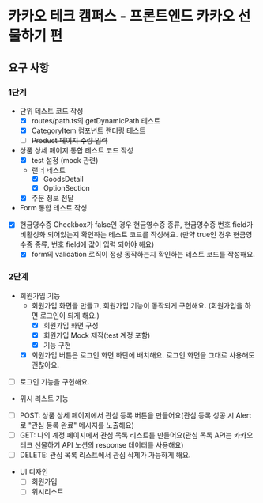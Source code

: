 # 카카오 테크 캠퍼스 - 프론트엔드 카카오 선물하기 편

## 요구 사항

### 1단계

- 단위 테스트 코드 작성
  - [x] routes/path.ts의 getDynamicPath 테스트
  - [x] CategoryItem 컴포넌트 랜더링 테스트
  - [ ] ~~Product 페이지 수량 입력~~
- 상품 상세 페이지 통합 테스트 코드 작성
  - [x] test 설정 (mock 관련)
  - 랜더 테스트
    - [x] GoodsDetail
    - [x] OptionSection
  - [x] 주문 정보 전달
- Form 통합 테스트 작성
- [x] 현금영수증 Checkbox가 false인 경우 현금영수증 종류, 현금영수증 번호 field가 비활성화 되어있는지 확인하는 테스트 코드를 작성해요. (만약 true인 경우 현금영수증 종류, 번호 field에 값이 입력 되어야 해요)
  - [x] form의 validation 로직이 정상 동작하는지 확인하는 테스트 코드를 작성해요.

### 2단계

- 회원가입 기능
  - 회원가입 화면을 만들고, 회원가입 기능이 동작되게 구현해요. (회원가입을 하면 로그인이 되게 해요.)
    - [x] 회원가입 화면 구성
    - [x] 회원가입 Mock 제작(test 계정 포함)
    - [x] 기능 구현
  - [x] 회원가입 버튼은 로그인 화면 하단에 배치해요. 로그인 화면을 그대로 사용해도 괜찮아요.
- [ ] 로그인 기능을 구현해요.
- 위시 리스트 기능
- [ ] POST: 상품 상세 페이지에서 관심 등록 버튼을 만들어요(관심 등록 성공 시 Alert로 "관심 등록 완료" 메시지를 노출해요)
- [ ] GET: 나의 계정 페이지에서 관심 목록 리스트를 만들어요(관심 목록 API는 카카오테크 선물하기 API 노션의 response 데이터를 사용해요)
- [ ] DELETE: 관심 목록 리스트에서 관심 삭제가 가능하게 해요.
- UI 디자인
  - [ ] 회원가입
  - [ ] 위시리스트
